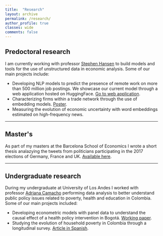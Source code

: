 ```yaml
---
title:  "Research"
layout: archive
permalink: /research/
author_profile: true
classes: wide
comments: false
---
```


## Predoctoral research

I am currently working with professor [Stephen Hansen](https://sekhansen.github.io/) to build models and tools for the use of unstructured data in economic analysis. Some of our main projects include:

- Developing  NLP models to predict the presence of remote work on more than 500 million job postings. We showcase our current model through a web application hosted on HuggingFace. [Go to web application](https://huggingface.co/spaces/yabramuvdi/wfh-app-v2).
- Characterizing firms within a trade network through the use of embedding models. [Poster](https://yabramuvdi.github.io/files/YM_cesifo_poster.pdf).
- Measuring the evolution of economic uncertainty with word embeddings estimated on high-frequency news.

------

## Master's

As part of my masters at the Barcelona School of Economics I wrote a short thesis analazying the tweets from politicians participating in the 2017 elections of Germany, France and UK. [Available here](https://yabramuvdi.github.io/files/Master_Thesis.pdf).

------

## Undergraduate research

During my undergraduate at University of Los Andes I worked with professor [Adriana Camacho](https://economia.uniandes.edu.co/camacho) performing data analysis to better understand public policy issues related to poverty, health and education in Colombia. Some of our main projects included:

- Developing econometric models with panel data to understand the causal effect of a health policy intervention in Bogotá. [Working paper](https://sistemas.colmex.mx/Reportes/LACEALAMES/LACEA-LAMES2019_paper_661.pdf).
- Studying the evolution of household poverty in Colombia through a longitudinal survey. [Article in Spanish](https://encuestalongitudinal.uniandes.edu.co/es/publicaciones/colombia-en-movimiento/2017).
